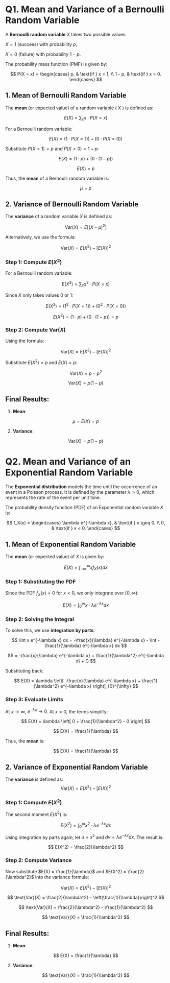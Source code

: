 # Q1. Mean and Variance of a Bernoulli Random Variable

A **Bernoulli random variable** $X$ takes two possible values: 

$X = 1$ (success) with probability $p$,

$X = 0$ (failure) with probability $1 - p$.

The probability mass function (PMF) is given by:

$$
P(X = x) = 
\begin{cases} 
p, & \text{if } x = 1, \\
1 - p, & \text{if } x = 0.
\end{cases}
$$

## 1. Mean of Bernoulli Random Variable

The **mean** (or expected value) of a random variable \( X \) is defined as:

$$
E(X) = \sum_x x \cdot P(X = x)
$$

For a Bernoulli random variable:

$$
E(X) = (1 \cdot P(X = 1)) + (0 \cdot P(X = 0))
$$

Substitute $P(X = 1) = p$ and $P(X = 0) = 1 - p$:

$$
E(X) = (1 \cdot p) + (0 \cdot (1 - p))
$$

$$
E(X) = p
$$

Thus, the **mean** of a Bernoulli random variable is:

$$
\mu = p
$$

## 2. Variance of Bernoulli Random Variable

The **variance** of a random variable $X$ is defined as:

$$
\text{Var}(X) = E\big[(X - \mu)^2\big]
$$

Alternatively, we use the formula:

$$
\text{Var}(X) = E(X^2) - [E(X)]^2
$$

### Step 1: Compute $E(X^2)$

For a Bernoulli random variable:

$$
E(X^2) = \sum_x x^2 \cdot P(X = x)
$$

Since $X$ only takes values $0$ or $1$:

$$
E(X^2) = (1^2 \cdot P(X = 1)) + (0^2 \cdot P(X = 0))
$$

$$
E(X^2) = (1 \cdot p) + (0 \cdot (1 - p)) = p
$$

### Step 2: Compute $\text{Var}(X)$

Using the formula:

$$
\text{Var}(X) = E(X^2) - [E(X)]^2
$$

Substitute $E(X^2) = p$ and $E(X) = p$:

$$
\text{Var}(X) = p - p^2
$$

$$
\text{Var}(X) = p(1 - p)
$$

## Final Results:

1. **Mean**:
   
$$
\mu = E(X) = p
$$

2. **Variance**:

$$
\text{Var}(X) = p(1 - p)
$$

# Q2. Mean and Variance of an Exponential Random Variable

The **Exponential distribution** models the time until the occurrence of an event in a Poisson process. It is defined by the parameter $\lambda > 0$, which represents the rate of the event per unit time.

The probability density function (PDF) of an Exponential random variable $X$ is:

$$
f_X(x) = 
\begin{cases} 
\lambda e^{-\lambda x}, & \text{if } x \geq 0, \\
0, & \text{if } x < 0.
\end{cases}
$$

## 1. Mean of Exponential Random Variable

The **mean** (or expected value) of $X$ is given by:

$$
E(X) = \int_{-\infty}^{\infty} x f_X(x) dx
$$

### Step 1: Substituting the PDF
Since the PDF $f_X(x) = 0$ for $x < 0$, we only integrate over $[0, \infty)$:

$$
E(X) = \int_{0}^{\infty} x \cdot \lambda e^{-\lambda x} dx
$$

### Step 2: Solving the Integral
To solve this, we use **integration by parts**:

$$
\int x e^{-\lambda x} dx = -\frac{x}{\lambda} e^{-\lambda x} - \int -\frac{1}{\lambda} e^{-\lambda x} dx
$$

$$
= -\frac{x}{\lambda} e^{-\lambda x} + \frac{1}{\lambda^2} e^{-\lambda x} + C
$$

Substituting back:

$$
E(X) = \lambda \left[ -\frac{x}{\lambda} e^{-\lambda x} + \frac{1}{\lambda^2} e^{-\lambda x} \right]_{0}^{\infty}
$$

### Step 3: Evaluate Limits
At $x \to \infty$, $e^{-\lambda x} \to 0$. At $x = 0$, the terms simplify:

$$
E(X) = \lambda \left[ 0 + \frac{1}{\lambda^2} - 0 \right]
$$

$$
E(X) = \frac{1}{\lambda}
$$

Thus, the **mean** is:

$$
E(X) = \frac{1}{\lambda}
$$

## 2. Variance of Exponential Random Variable

The **variance** is defined as:
$$
\text{Var}(X) = E(X^2) - [E(X)]^2
$$

### Step 1: Compute $E(X^2)$
The second moment $E(X^2)$ is:

$$
E(X^2) = \int_{0}^{\infty} x^2 \cdot \lambda e^{-\lambda x} dx
$$

Using integration by parts again, let $u = x^2$ and $dv = \lambda e^{-\lambda x} dx$. The result is:

$$
E(X^2) = \frac{2}{\lambda^2}
$$

### Step 2: Compute Variance
Now substitute $E(X) = \frac{1}{\lambda}$ and $E(X^2) = \frac{2}{\lambda^2}$ into the variance formula:

$$
\text{Var}(X) = E(X^2) - [E(X)]^2
$$

$$
\text{Var}(X) = \frac{2}{\lambda^2} - \left(\frac{1}{\lambda}\right)^2
$$

$$
\text{Var}(X) = \frac{2}{\lambda^2} - \frac{1}{\lambda^2}
$$

$$
\text{Var}(X) = \frac{1}{\lambda^2}
$$

## Final Results:

1. **Mean**:

$$
E(X) = \frac{1}{\lambda}
$$

2. **Variance**:

$$
\text{Var}(X) = \frac{1}{\lambda^2}
$$





